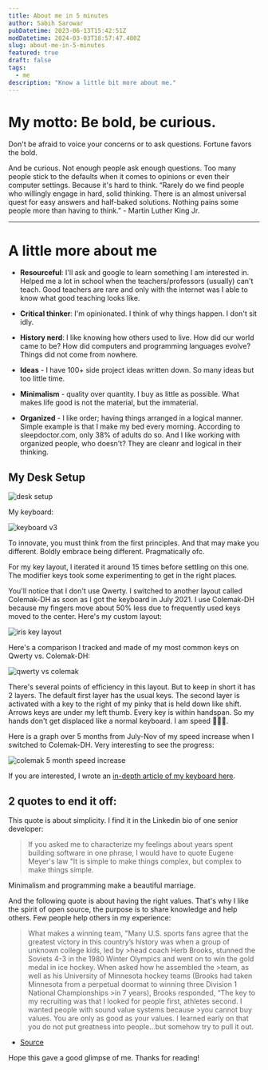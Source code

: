 ```yaml
---
title: About me in 5 minutes
author: Sabih Sarowar
pubDatetime: 2023-06-13T15:42:51Z
modDatetime: 2024-03-03T18:57:47.400Z
slug: about-me-in-5-minutes
featured: true
draft: false
tags:
  - me
description: "Know a little bit more about me."
---
```


# My motto: Be bold, be curious.

Don't be afraid to voice your concerns or to ask questions. Fortune favors the bold.

And be curious. Not enough people ask enough questions. Too many people stick to the defaults when it comes to opinions or even their computer settings. Because it's hard to think. “Rarely do we find people who willingly engage in hard, solid thinking. There is an almost universal quest for easy answers and half-baked solutions. Nothing pains some people more than having to think.” - Martin Luther King Jr.

---

# A little more about me

- **Resourceful**: I'll ask and google to learn something I am interested in. Helped me a lot in school when the teachers/professors (usually) can't teach. Good teachers are rare and only with the internet was I able to know what good teaching looks like.

- **Critical thinker**: I'm opinionated. I think of why things happen. I don't sit idly.

- **History nerd**: I like knowing how others used to live. How did our world came to be? How did computers and programming languages evolve? Things did not come from nowhere.

- **Ideas** - I have 100+ side project ideas written down. So many ideas but too little time.

- **Minimalism** - quality over quantity. I buy as little as possible. What makes life good is not the material, but the immaterial.

- **Organized** - I like order; having things arranged in a logical manner. Simple example is that I make my bed every morning. According to sleepdoctor.com, only 38% of adults do so. And I like working with organized people, who doesn't? They are cleanr and logical in their thinking.

## My Desk Setup

<img
    src="https://user-images.githubusercontent.com/67878058/184403471-63ac20ee-eca6-491b-8c44-4a7b575afe99.jpg"
    alt="desk setup"
/>

My keyboard:

<img
    src="https://user-images.githubusercontent.com/67878058/184403492-36d28064-54f2-4e7b-86cf-1393223dbe3b.jpg"
    alt="keyboard v3"
/>

To innovate, you must think from the first principles. And that may make you different. Boldly embrace being different. Pragmatically ofc.

For my key layout, I iterated it around 15 times before settling on this one. The modifier keys took some experimenting to get in the right places.

You'll notice that I don't use Qwerty. I switched to another layout called Colemak-DH as soon as I got the keyboard in July 2021. I use Colemak-DH because my fingers move about 50% less due to frequently used keys moved to the center. Here's my custom layout:

<img
    src="https://user-images.githubusercontent.com/67878058/184403604-ede8a7af-ae77-49dd-a96d-08ab64a0765f.png"
    alt="iris key layout"
/>

Here's a comparison I tracked and made of my most common keys on Qwerty vs. Colemak-DH:

<img
    src="https://github.com/kleenkanteen/about-me-in-5-minutes/assets/67878058/b0260fc6-e1c7-4177-adf7-a1d734563767"
    alt="qwerty vs colemak"
/>

There's several points of efficiency in this layout. But to keep in short it has 2 layers. The default first layer has the usual keys. The second layer is activated with a key to the right of my pinky that is held down like shift. Arrows keys are under my left thumb. Every key is within handspan. So my hands don't get displaced like a normal keyboard. I am speed 💨💨💨.

Here is a graph over 5 months from July-Nov of my speed increase when I switched to Colemak-DH. Very interesting to see the progress:

<img
    src="https://user-images.githubusercontent.com/67878058/184480416-aa502ad4-9bc6-4de4-800c-afa1444269f0.JPG"
    alt="colemak 5 month speed increase"
/>

If you are interested, I wrote an [in-depth article of my keyboard here](https://medium.com/@irisman/the-peak-programming-keyboard-and-key-layout-57cded217236).

## 2 quotes to end it off:

This quote is about simplicity. I find it in the Linkedin bio of one senior developer:

> If you asked me to characterize my feelings about years spent building software in one phrase, I would have to quote Eugene Meyer's law "It is simple to make
> things complex, but complex to make things simple.

Minimalism and programming make a beautiful marriage.

And the following quote is about having the right values. That's why I like the spirit of open source, the purpose is to share knowledge and help others. Few people help others in my experience:

> What makes a winning team, "Many U.S. sports fans agree that the greatest victory in this country’s history was when a group of unknown college kids, led by >head coach Herb Brooks, stunned the Soviets 4-3 in the 1980 Winter Olympics and went on to win the gold medal in ice hockey. When asked how he assembled the >team, as well as his University of Minnesota hockey teams (Brooks had taken Minnesota from a perpetual doormat to winning three Division 1 National Championships >in 7 years), Brooks responded, “The key to my recruiting was that I looked for people first, athletes second. I wanted people with sound value systems because >you cannot buy values. You are only as good as your values. I learned early on that you do not put greatness into people…but somehow try to pull it out.

- [Source](https://www.collaborativefund.com/blog/the-locker-room)

Hope this gave a good glimpse of me. Thanks for reading!
